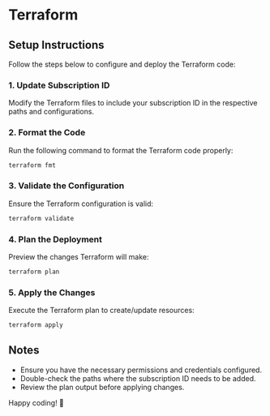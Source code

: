 # Terraform 

## Setup Instructions

Follow the steps below to configure and deploy the Terraform code:

### 1. Update Subscription ID
Modify the Terraform files to include your subscription ID in the respective paths and configurations.

### 2. Format the Code
Run the following command to format the Terraform code properly:
```sh
terraform fmt
```

### 3. Validate the Configuration
Ensure the Terraform configuration is valid:
```sh
terraform validate
```

### 4. Plan the Deployment
Preview the changes Terraform will make:
```sh
terraform plan
```

### 5. Apply the Changes
Execute the Terraform plan to create/update resources:
```sh
terraform apply
```

## Notes
- Ensure you have the necessary permissions and credentials configured.
- Double-check the paths where the subscription ID needs to be added.
- Review the plan output before applying changes.

Happy coding! 🚀

